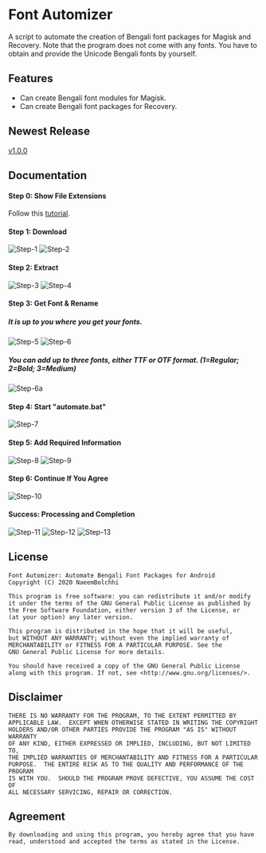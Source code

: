 # Font Automizer
A script to automate the creation of Bengali font packages for Magisk and Recovery.
Note that the program does not come with any fonts. You have to obtain and provide the Unicode Bengali fonts by yourself.

## Features
* Can create Bengali font modules for Magisk.
* Can create Bengali font packages for Recovery.

## Newest Release
[v1.0.0](https://github.com/NaeemBolchhi/FontAutomizer/releases)

## Documentation
#### Step 0: Show File Extensions
Follow this [tutorial](https://www.howtogeek.com/205086/beginner-how-to-make-windows-show-file-extensions/).
#### Step 1: Download
![Step-1](https://user-images.githubusercontent.com/42773187/82299622-9086e780-99d7-11ea-9f52-a2fda5078ba0.png)
![Step-2](https://user-images.githubusercontent.com/42773187/82299629-941a6e80-99d7-11ea-916b-46c1d389ca33.png)
#### Step 2: Extract
![Step-3](https://user-images.githubusercontent.com/42773187/82299633-94b30500-99d7-11ea-92db-bd4f9096a564.png)
![Step-4](https://user-images.githubusercontent.com/42773187/82299635-954b9b80-99d7-11ea-95a7-dff09ed5e59f.png)
#### Step 3: Get Font & Rename
##### It is up to you where you get your fonts.
![Step-5](https://user-images.githubusercontent.com/42773187/82299637-95e43200-99d7-11ea-9c20-29333b86c960.png)
![Step-6](https://user-images.githubusercontent.com/42773187/82299641-967cc880-99d7-11ea-892f-d38c2105c982.png)
##### You can add up to three fonts, either TTF or OTF format. (1=Regular; 2=Bold; 3=Medium)
![Step-6a](https://user-images.githubusercontent.com/42773187/82301096-941b6e00-99d9-11ea-9ad9-dc7ec2a17e12.png)
#### Step 4: Start "automate.bat"
![Step-7](https://user-images.githubusercontent.com/42773187/82299643-97155f00-99d7-11ea-8e65-c29c5cf7eb7a.png)
#### Step 5: Add Required Information
![Step-8](https://user-images.githubusercontent.com/42773187/82299644-97adf580-99d7-11ea-8d18-501fa8d0f06b.png)
![Step-9](https://user-images.githubusercontent.com/42773187/82299647-98468c00-99d7-11ea-9b5a-d153eb98b670.png)
#### Step 6: Continue If You Agree
![Step-10](https://user-images.githubusercontent.com/42773187/82302900-0d1bc500-99dc-11ea-9015-bf5896597cc5.png)
#### Success: Processing and Completion
![Step-11](https://user-images.githubusercontent.com/42773187/82299649-98df2280-99d7-11ea-9704-8dd98a30bb58.png)
![Step-12](https://user-images.githubusercontent.com/42773187/82299652-9977b900-99d7-11ea-8aa2-d6679f51e16c.png)
![Step-13](https://user-images.githubusercontent.com/42773187/82301821-9b8f4700-99da-11ea-8568-aef22f6ad06e.png)

## License

    Font Automizer: Automate Bengali Font Packages for Android
    Copyright (C) 2020 NaeemBolchhi

    This program is free software: you can redistribute it and/or modify
    it under the terms of the GNU General Public License as published by
    the Free Software Foundation, either version 3 of the License, or
    (at your option) any later version.

    This program is distributed in the hope that it will be useful,
    but WITHOUT ANY WARRANTY; without even the implied warranty of
    MERCHANTABILITY or FITNESS FOR A PARTICULAR PURPOSE. See the
    GNU General Public License for more details.

    You should have received a copy of the GNU General Public License
    along with this program. If not, see <http://www.gnu.org/licenses/>.

## Disclaimer

    THERE IS NO WARRANTY FOR THE PROGRAM, TO THE EXTENT PERMITTED BY
    APPLICABLE LAW.  EXCEPT WHEN OTHERWISE STATED IN WRITING THE COPYRIGHT
    HOLDERS AND/OR OTHER PARTIES PROVIDE THE PROGRAM "AS IS" WITHOUT WARRANTY
    OF ANY KIND, EITHER EXPRESSED OR IMPLIED, INCLUDING, BUT NOT LIMITED TO,
    THE IMPLIED WARRANTIES OF MERCHANTABILITY AND FITNESS FOR A PARTICULAR
    PURPOSE.  THE ENTIRE RISK AS TO THE QUALITY AND PERFORMANCE OF THE PROGRAM
    IS WITH YOU.  SHOULD THE PROGRAM PROVE DEFECTIVE, YOU ASSUME THE COST OF
    ALL NECESSARY SERVICING, REPAIR OR CORRECTION.
    
## Agreement

    By downloading and using this program, you hereby agree that you have
    read, understood and accepted the terms as stated in the License.

